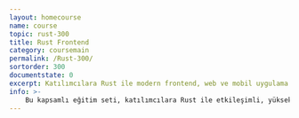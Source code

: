 ```yaml
---
layout: homecourse
name: course
topic: rust-300
title: Rust Frontend
category: coursemain
permalink: /Rust-300/
sortorder: 300
documentstate: 0
excerpt: Katılımcılara Rust ile modern frontend, web ve mobil uygulama geliştirme becerilerini kazandırmayı amaçlar. 
info: >- 
    Bu kapsamlı eğitim seti, katılımcılara Rust ile etkileşimli, yüksek performanslı ve güvenli uygulamalar geliştirme yeteneklerini kazandırırken, pratik uygulamalarla zenginleştirilmiş bir deneyim sunmayı hedeflemektedir.
---
```


